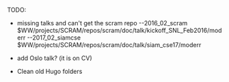TODO:

- missing talks and can't get the scram repo
--2016_02_scram $WW/projects/SCRAM/repos/scram/doc/talk/kickoff_SNL_Feb2016/moderr
--2017_02_siamcse $WW/projects/SCRAM/repos/scram/doc/talk/siam_cse17/moderr

- add Oslo talk? (it is on CV)

- Clean old Hugo folders
